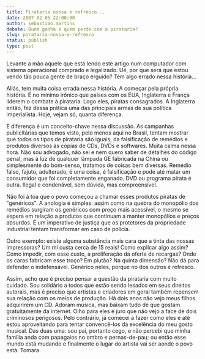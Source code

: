 ```yaml
---
title: Pirataria nossa é refresco...
date: 2007-02-05 22:00:00
author: sebastiao.martins
debate: Quem ganha e quem perde com a pirataria?
slug: pirataria-nossa-e-refresco
status: publish 
type: post
---
```


Levante a mão aquele que está lendo este artigo num computador com sistema operacional comprado e legalizado. Ué, por que será que estou vendo tão pouca gente de braço erguido? Tem algo errado nessa história...   

Aliás, tem muita coisa errada nessa história. A começar pela própria história. É no mínimo irônico que países com os EUA, Inglaterra e França liderem o combate à pirataria. Logo eles, piratas consagrados. A Inglaterra então, fez dessa prática uma das principais armas de sua política imperialista. Hoje, vejam só, quanta diferença.  

  

E diferença é um conceito-chave nessa discussão. As campanhas publicitárias que temos visto, pelo menos aqui no Brasil, tentam mostrar que todos os tipos de pirataria são iguais, da falsificação de remédios e produtos diversos às cópias de CDs, DVDs e softwares. Muita calma nessa hora. Não sou advogado, não sei e nem quero saber de detalhes do código penal, mas à luz de qualquer lâmpada GE fabricada na China ou simplesmente do bom-senso, tratamos de coisas bem diversas. Remédio falso, fajuto, adulterado, é uma coisa, é falsificação e pode até matar um consumidor que foi completamente enganado. DVD ou programa pirata é outra. Ilegal e condenável, sem dúvida, mas compreensível.  

  

Não foi à toa que o povo começou a chamar esses produtos piratas de "genéricos". A anologia é simples: assim como na quebra do monopólio dos remédios surgiram os genéricos com preço mais acessível, o mesmo se espera em relação a produtos que continuam a manter monopólios e preços absurdos. É um imperativo de justiça que os protetores da propriedade industrial tentam transformar em caso de polícia.  

  

Outro exemplo: existe alguma substância mais cara que a tinta das nossas impressoras? Um ml custa cerca de 15 reais! Como explicar algo assim? Como impedir, com esse custo, a proliferação da oferta de recargas? Onde os caras fabricam esse troço? Em plutão? Na quinta dimensão? Não dá para defender o indefensável. Genérico neles, porque no dos outros é refresco.  

  

Assim, acho que é preciso pensar a questão da pirataria com muito cuidado. Sou solidário a todos que estão sendo lesados em seus direitos autorais, mas é preciso que artistas e criadores em geral também repensem sua relação com os meios de produção. Há dois anos não vejo meus filhos adquirirem um CD. Adoram música, mas baixam tudo de que gostam gratuitamente da internet. Olho para eles e juro que não vejo a face de dois criminosos perigosos. Pelo contrário, já comecei a fazer como eles e até estou aproveitando para tentar convencê-los da excelência do meu gosto musical. Das duas uma: sou pai, portanto cego, e não percebi que minha família anda com papagaios no ombro e pernas-de-pau; ou então esse mundo está mudando e finalmente o lugar do artista vai ser aonde o povo está. Tomara.  

